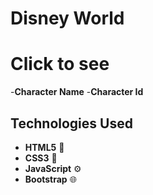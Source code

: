 # Disney World

# Click to see

-**Character Name**
-**Character Id**

## Technologies Used

- **HTML5** 📄
- **CSS3** 🎨
- **JavaScript** ⚙️
- **Bootstrap** 🌐

